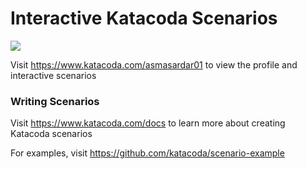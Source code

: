 # Interactive Katacoda Scenarios

[![](http://shields.katacoda.com/katacoda/asmasardar01/count.svg)](https://www.katacoda.com/asmasardar01 "Get your profile on Katacoda.com")

Visit https://www.katacoda.com/asmasardar01 to view the profile and interactive scenarios

### Writing Scenarios
Visit https://www.katacoda.com/docs to learn more about creating Katacoda scenarios

For examples, visit https://github.com/katacoda/scenario-example
